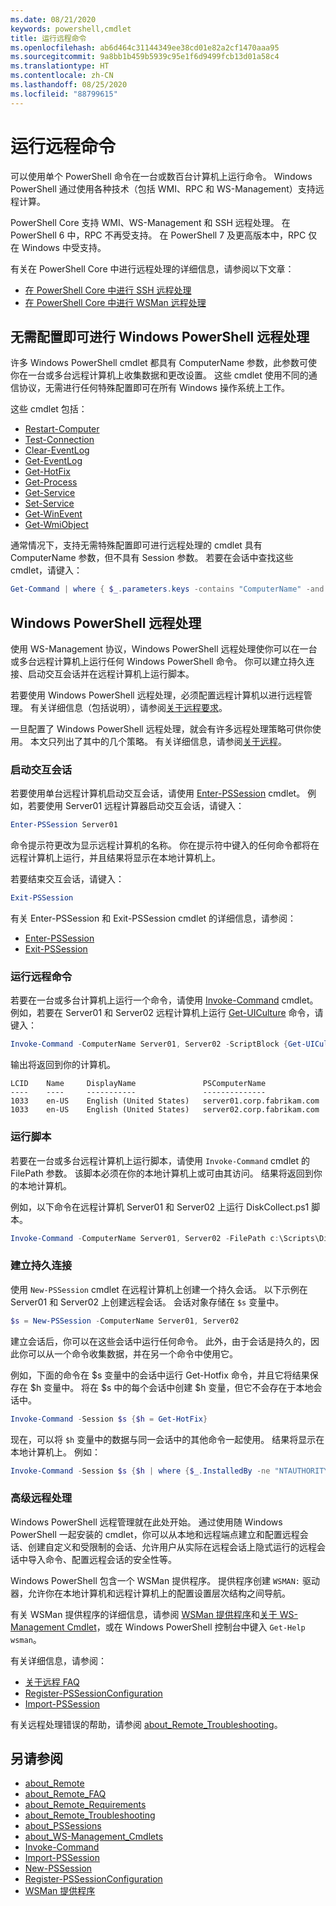 ```yaml
---
ms.date: 08/21/2020
keywords: powershell,cmdlet
title: 运行远程命令
ms.openlocfilehash: ab6d464c31144349ee38cd01e82a2cf1470aaa95
ms.sourcegitcommit: 9a8bb1b459b5939c95e1f6d9499fcb13d01a58c4
ms.translationtype: HT
ms.contentlocale: zh-CN
ms.lasthandoff: 08/25/2020
ms.locfileid: "88799615"
---
```

# <a name="running-remote-commands"></a>运行远程命令

可以使用单个 PowerShell 命令在一台或数百台计算机上运行命令。 Windows PowerShell 通过使用各种技术（包括 WMI、RPC 和 WS-Management）支持远程计算。

PowerShell Core 支持 WMI、WS-Management 和 SSH 远程处理。 在 PowerShell 6 中，RPC 不再受支持。 在 PowerShell 7 及更高版本中，RPC 仅在 Windows 中受支持。

有关在 PowerShell Core 中进行远程处理的详细信息，请参阅以下文章：

- [在 PowerShell Core 中进行 SSH 远程处理][ssh-remoting]
- [在 PowerShell Core 中进行 WSMan 远程处理][wsman-remoting]

## <a name="windows-powershell-remoting-without-configuration"></a>无需配置即可进行 Windows PowerShell 远程处理

许多 Windows PowerShell cmdlet 都具有 ComputerName 参数，此参数可使你在一台或多台远程计算机上收集数据和更改设置。 这些 cmdlet 使用不同的通信协议，无需进行任何特殊配置即可在所有 Windows 操作系统上工作。

这些 cmdlet 包括：

- [Restart-Computer](/powershell/module/microsoft.powershell.management/restart-computer)
- [Test-Connection](/powershell/module/microsoft.powershell.management/test-connection)
- [Clear-EventLog](/powershell/module/microsoft.powershell.management/clear-eventlog)
- [Get-EventLog](/powershell/module/microsoft.powershell.management/get-eventlog)
- [Get-HotFix](/powershell/module/microsoft.powershell.management/get-hotfix)
- [Get-Process](/powershell/module/microsoft.powershell.management/get-process)
- [Get-Service](/powershell/module/microsoft.powershell.management/get-service)
- [Set-Service](/powershell/module/microsoft.powershell.management/set-service)
- [Get-WinEvent](/powershell/module/microsoft.powershell.diagnostics/get-winevent)
- [Get-WmiObject](/powershell/module/microsoft.powershell.management/get-wmiobject)

通常情况下，支持无需特殊配置即可进行远程处理的 cmdlet 具有 ComputerName 参数，但不具有 Session 参数。 若要在会话中查找这些 cmdlet，请键入：

```powershell
Get-Command | where { $_.parameters.keys -contains "ComputerName" -and $_.parameters.keys -notcontains "Session"}
```

## <a name="windows-powershell-remoting"></a>Windows PowerShell 远程处理

使用 WS-Management 协议，Windows PowerShell 远程处理使你可以在一台或多台远程计算机上运行任何 Windows PowerShell 命令。 你可以建立持久连接、启动交互会话并在远程计算机上运行脚本。

若要使用 Windows PowerShell 远程处理，必须配置远程计算机以进行远程管理。
有关详细信息（包括说明），请参阅[关于远程要求](/powershell/module/microsoft.powershell.core/about/about_remote_requirements)。

一旦配置了 Windows PowerShell 远程处理，就会有许多远程处理策略可供你使用。
本文只列出了其中的几个策略。 有关详细信息，请参阅[关于远程](/powershell/module/microsoft.powershell.core/about/about_remote)。

### <a name="start-an-interactive-session"></a>启动交互会话

若要使用单台远程计算机启动交互会话，请使用 [Enter-PSSession](/powershell/module/microsoft.powershell.core/enter-pssession) cmdlet。 例如，若要使用 Server01 远程计算器启动交互会话，请键入：

```powershell
Enter-PSSession Server01
```

命令提示符更改为显示远程计算机的名称。 你在提示符中键入的任何命令都将在远程计算机上运行，并且结果将显示在本地计算机上。

若要结束交互会话，请键入：

```powershell
Exit-PSSession
```

有关 Enter-PSSession 和 Exit-PSSession cmdlet 的详细信息，请参阅：

- [Enter-PSSession](/powershell/module/microsoft.powershell.core/enter-pssession)
- [Exit-PSSession](/powershell/module/microsoft.powershell.core/exit-pssession)

### <a name="run-a-remote-command"></a>运行远程命令

若要在一台或多台计算机上运行一个命令，请使用 [Invoke-Command](/powershell/module/microsoft.powershell.core/invoke-command) cmdlet。 例如，若要在 Server01 和 Server02 远程计算机上运行 [Get-UICulture](/powershell/module/microsoft.powershell.utility/get-uiculture) 命令，请键入：

```powershell
Invoke-Command -ComputerName Server01, Server02 -ScriptBlock {Get-UICulture}
```

输出将返回到你的计算机。

```output
LCID    Name     DisplayName               PSComputerName
----    ----     -----------               --------------
1033    en-US    English (United States)   server01.corp.fabrikam.com
1033    en-US    English (United States)   server02.corp.fabrikam.com
```

### <a name="run-a-script"></a>运行脚本

若要在一台或多台远程计算机上运行脚本，请使用 `Invoke-Command` cmdlet 的 FilePath 参数。 该脚本必须在你的本地计算机上或可由其访问。 结果将返回到你的本地计算机。

例如，以下命令在远程计算机 Server01 和 Server02 上运行 DiskCollect.ps1 脚本。

```powershell
Invoke-Command -ComputerName Server01, Server02 -FilePath c:\Scripts\DiskCollect.ps1
```

### <a name="establish-a-persistent-connection"></a>建立持久连接

使用 `New-PSSession` cmdlet 在远程计算机上创建一个持久会话。 以下示例在 Server01 和 Server02 上创建远程会话。 会话对象存储在 `$s` 变量中。

```powershell
$s = New-PSSession -ComputerName Server01, Server02
```

建立会话后，你可以在这些会话中运行任何命令。 此外，由于会话是持久的，因此你可以从一个命令收集数据，并在另一个命令中使用它。

例如，下面的命令在 $s 变量中的会话中运行 Get-Hotfix 命令，并且它将结果保存在 $h 变量中。 将在 $s 中的每个会话中创建 $h 变量，但它不会存在于本地会话中。

```powershell
Invoke-Command -Session $s {$h = Get-HotFix}
```

现在，可以将 `$h` 变量中的数据与同一会话中的其他命令一起使用。 结果将显示在本地计算机上。 例如：

```powershell
Invoke-Command -Session $s {$h | where {$_.InstalledBy -ne "NTAUTHORITY\SYSTEM"}}
```

### <a name="advanced-remoting"></a>高级远程处理

Windows PowerShell 远程管理就在此处开始。 通过使用随 Windows PowerShell 一起安装的 cmdlet，你可以从本地和远程端点建立和配置远程会话、创建自定义和受限制的会话、允许用户从实际在远程会话上隐式运行的远程会话中导入命令、配置远程会话的安全性等。

Windows PowerShell 包含一个 WSMan 提供程序。 提供程序创建 `WSMAN:` 驱动器，允许你在本地计算机和远程计算机上的配置设置层次结构之间导航。

有关 WSMan 提供程序的详细信息，请参阅 [WSMan 提供程序](https://technet.microsoft.com/library/dd819476.aspx)和[关于 WS-Management Cmdlet](/powershell/module/microsoft.powershell.core/about/about_ws-management_cmdlets)，或在 Windows PowerShell 控制台中键入 `Get-Help wsman`。

有关详细信息，请参阅：

- [关于远程 FAQ](https://technet.microsoft.com/library/dd315359.aspx)
- [Register-PSSessionConfiguration](https://go.microsoft.com/fwlink/?LinkId=821508)
- [Import-PSSession](https://go.microsoft.com/fwlink/?LinkId=821821)

有关远程处理错误的帮助，请参阅 [about_Remote_Troubleshooting](https://technet.microsoft.com/library/dd347642.aspx)。

## <a name="see-also"></a>另请参阅

- [about_Remote](https://technet.microsoft.com/library/9b4a5c87-9162-4adf-bdfe-fbc80b9b8970)
- [about_Remote_FAQ](https://technet.microsoft.com/library/e23702fd-9415-4a98-9975-390a4d3adc42)
- [about_Remote_Requirements](https://technet.microsoft.com/library/da213949-134c-4741-b307-81f4492ba1bd)
- [about_Remote_Troubleshooting](https://technet.microsoft.com/library/2f890148-8578-49ed-85ea-79a489dd6317)
- [about_PSSessions](https://technet.microsoft.com/library/7a9b4e0e-fa1b-47b0-92f6-6e2995d70acb)
- [about_WS-Management_Cmdlets](https://technet.microsoft.com/library/6ed3370a-ea10-45a5-9493-696aeace27ed)
- [Invoke-Command](/powershell/module/microsoft.powershell.core/invoke-command)
- [Import-PSSession](https://go.microsoft.com/fwlink/?LinkId=821821)
- [New-PSSession](https://go.microsoft.com/fwlink/?LinkId=821498)
- [Register-PSSessionConfiguration](https://go.microsoft.com/fwlink/?LinkId=821508)
- [WSMan 提供程序](https://technet.microsoft.com/library/66fe1241-e08f-49ca-832f-a84c33ca8735)

[wsman-remoting]: WSMan-Remoting-in-PowerShell-Core.md
[ssh-remoting]: SSH-Remoting-in-PowerShell-Core.md

